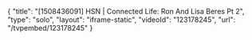 {
    "title": "[1508436091] HSN | Connected Life: Ron And Lisa Beres Pt 2",
    "type": "solo",
    "layout": "iframe-static",
    "videoId": "123178245",
    "url": "\/tvpembed\/123178245"
}
